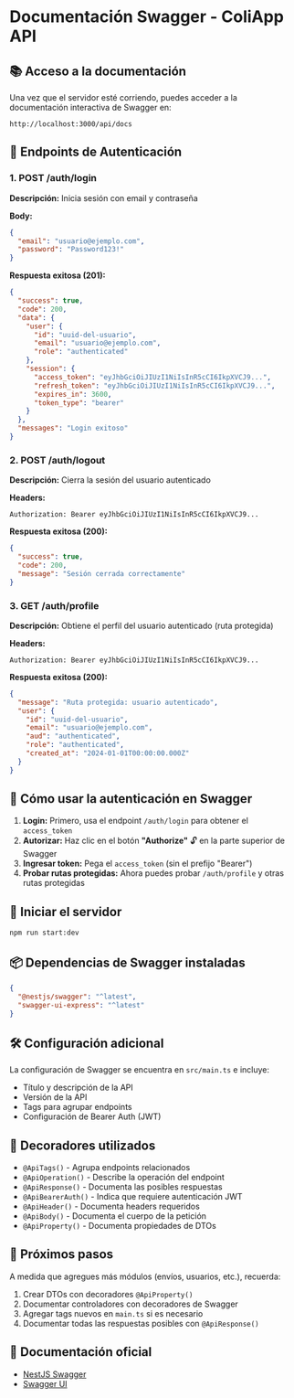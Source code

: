 # Documentación Swagger - ColiApp API

## 📚 Acceso a la documentación

Una vez que el servidor esté corriendo, puedes acceder a la documentación interactiva de Swagger en:

```
http://localhost:3000/api/docs
```

## 🔐 Endpoints de Autenticación

### 1. POST /auth/login
**Descripción:** Inicia sesión con email y contraseña

**Body:**
```json
{
  "email": "usuario@ejemplo.com",
  "password": "Password123!"
}
```

**Respuesta exitosa (201):**
```json
{
  "success": true,
  "code": 200,
  "data": {
    "user": {
      "id": "uuid-del-usuario",
      "email": "usuario@ejemplo.com",
      "role": "authenticated"
    },
    "session": {
      "access_token": "eyJhbGciOiJIUzI1NiIsInR5cCI6IkpXVCJ9...",
      "refresh_token": "eyJhbGciOiJIUzI1NiIsInR5cCI6IkpXVCJ9...",
      "expires_in": 3600,
      "token_type": "bearer"
    }
  },
  "messages": "Login exitoso"
}
```

### 2. POST /auth/logout
**Descripción:** Cierra la sesión del usuario autenticado

**Headers:**
```
Authorization: Bearer eyJhbGciOiJIUzI1NiIsInR5cCI6IkpXVCJ9...
```

**Respuesta exitosa (200):**
```json
{
  "success": true,
  "code": 200,
  "message": "Sesión cerrada correctamente"
}
```

### 3. GET /auth/profile
**Descripción:** Obtiene el perfil del usuario autenticado (ruta protegida)

**Headers:**
```
Authorization: Bearer eyJhbGciOiJIUzI1NiIsInR5cCI6IkpXVCJ9...
```

**Respuesta exitosa (200):**
```json
{
  "message": "Ruta protegida: usuario autenticado",
  "user": {
    "id": "uuid-del-usuario",
    "email": "usuario@ejemplo.com",
    "aud": "authenticated",
    "role": "authenticated",
    "created_at": "2024-01-01T00:00:00.000Z"
  }
}
```

## 🔑 Cómo usar la autenticación en Swagger

1. **Login:** Primero, usa el endpoint `/auth/login` para obtener el `access_token`
2. **Autorizar:** Haz clic en el botón **"Authorize"** 🔓 en la parte superior de Swagger
3. **Ingresar token:** Pega el `access_token` (sin el prefijo "Bearer")
4. **Probar rutas protegidas:** Ahora puedes probar `/auth/profile` y otras rutas protegidas

## 🚀 Iniciar el servidor

```bash
npm run start:dev
```

## 📦 Dependencias de Swagger instaladas

```json
{
  "@nestjs/swagger": "^latest",
  "swagger-ui-express": "^latest"
}
```

## 🛠️ Configuración adicional

La configuración de Swagger se encuentra en `src/main.ts` e incluye:
- Título y descripción de la API
- Versión de la API
- Tags para agrupar endpoints
- Configuración de Bearer Auth (JWT)

## 📝 Decoradores utilizados

- `@ApiTags()` - Agrupa endpoints relacionados
- `@ApiOperation()` - Describe la operación del endpoint
- `@ApiResponse()` - Documenta las posibles respuestas
- `@ApiBearerAuth()` - Indica que requiere autenticación JWT
- `@ApiHeader()` - Documenta headers requeridos
- `@ApiBody()` - Documenta el cuerpo de la petición
- `@ApiProperty()` - Documenta propiedades de DTOs

## 🎯 Próximos pasos

A medida que agregues más módulos (envíos, usuarios, etc.), recuerda:
1. Crear DTOs con decoradores `@ApiProperty()`
2. Documentar controladores con decoradores de Swagger
3. Agregar tags nuevos en `main.ts` si es necesario
4. Documentar todas las respuestas posibles con `@ApiResponse()`

## 📖 Documentación oficial

- [NestJS Swagger](https://docs.nestjs.com/openapi/introduction)
- [Swagger UI](https://swagger.io/tools/swagger-ui/)

